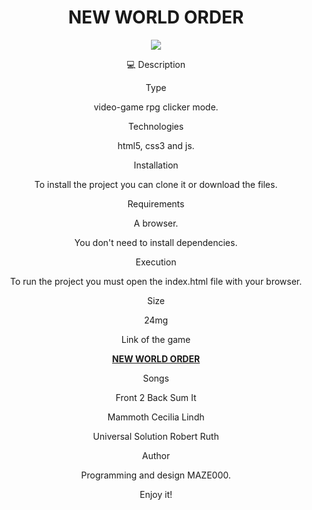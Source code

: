 
<h1 align="center">NEW WORLD ORDER</h1>


<p align="center">
<img src="https://user-images.githubusercontent.com/72741681/168800134-4284aa65-290c-4dab-a9d3-757773ddb405.gif">
</p>

<p align="center"> 💻 Description

 <p align="center"> Type
 <p align="center"> video-game rpg clicker mode.

 <p align="center"> Technologies
 <p align="center"> html5, css3 and js.

<p align="center">  Installation
 <p align="center"> To install the project you can clone it or download the files.

 <p align="center"> Requirements
 <p align="center"> A browser.
 <p align="center"> You don't need to install dependencies.

<p align="center">  Execution
 <p align="center"> To run the project you must open the index.html file with your browser.

 <p align="center"> Size
 <p align="center"> 24mg

 <p align="center"> Link of the game</p>
<p align="center"> <a href="https://maze000.github.io/newworldorder.github.io/"><strong>NEW WORLD ORDER</strong></a></p>

 <p align="center"> Songs
<p align="center">  Front 2 Back Sum It
<p align="center">  Mammoth Cecilia Lindh
<p align="center">  Universal Solution Robert Ruth

<p align="center">  Author
<p align="center">  Programming and design MAZE000.

<p align="center">  Enjoy it!

  



